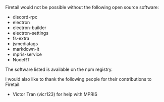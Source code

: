 Firetail would not be possible without the following open source software:

- discord-rpc
- electron
- electron-builder
- electron-settings
- fs-extra
- jsmediatags
- markdown-it
- mpris-service
- NodeRT

The software listed is available on the npm registry.

I would also like to thank the following people for their contributions to Firetail:

- Victor Tran (vicr123) for help with MPRIS